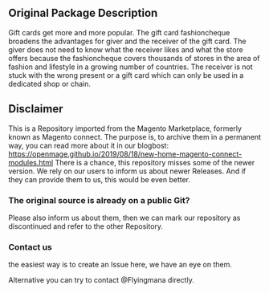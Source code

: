 

## Original Package Description

Gift cards get more and more popular. The gift card fashioncheque broadens the advantages for giver and the receiver of the gift card. The giver does not need to know what the receiver likes and what the store offers because the fashioncheque covers thousands of stores in the area of fashion and lifestyle in a growing number of countries. The receiver is not stuck with the wrong present or a gift card which can only be used in a dedicated shop or chain. 


## Disclaimer

This is a Repository imported from the Magento Marketplace, formerly known as Magento connect.
The purpose is, to archive them in a permanent way, you can read more about it in our blogbost: https://openmage.github.io/2019/08/18/new-home-magento-connect-modules.html
There is a chance, this repository misses some of the newer version.
We rely on our users to inform us about newer Releases. And if they can provide them to us, this would be even better.

### The original source is already on a public Git?

Please also inform us about them, then we can mark our repository as discontinued and refer to the other Repository.

### Contact us

the easiest way is to create an Issue here, we have an eye on them.

Alternative you can try to contact @Flyingmana directly.
 
